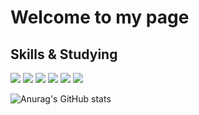 <!--
**colorlessdia/colorlessdia** is a ✨ _special_ ✨ repository because its `README.md` (this file) appears on your GitHub profile.

Here are some ideas to get you started:

- 🔭 I’m currently working on ...
- 🌱 I’m currently learning ...
- 👯 I’m looking to collaborate on ...
- 🤔 I’m looking for help with ...
- 💬 Ask me about ...
- 📫 How to reach me: ...
- 😄 Pronouns: ...
- ⚡ Fun fact: ...
-->

<!-- start -->
# Welcome to my page

## Skills & Studying
![](https://img.shields.io/badge/-HTML5-E34F26?style=for-the-badge&logo=HTML5&logoColor=white)
![](https://img.shields.io/badge/-CSS3-1572b6?style=for-the-badge&logo=CSS3&logoColor=white)
![](https://img.shields.io/badge/-JavaScript-F7DF1E?style=for-the-badge&logo=JavaScript&logoColor=black)
![](https://img.shields.io/badge/-Python-3776ab?style=for-the-badge&logo=Python&logoColor=white)
![](https://img.shields.io/badge/-Numpy-013243?style=for-the-badge&logo=Numpy&logoColor=white)
![](https://img.shields.io/badge/-Pandas-150458?style=for-the-badge&logo=pandas&logoColor=white)

![Anurag's GitHub stats](https://github-readme-stats.vercel.app/api?username=colorlessdia&show_icons=true&theme=transparent)
<!-- end -->
